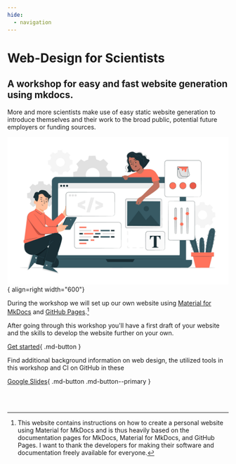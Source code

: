 ```yaml
---
hide:
  - navigation
---
```


# Web-Design for Scientists

## A workshop for easy and fast website generation using mkdocs.

More and more scientists make use of easy static website generation to introduce themselves and their work to the broad public, potential future employers or funding sources.

![Image title](assets/images/landing.png){ align=right width="600"}

During the workshop we will set up our own website using [Material for MkDocs] and [GitHub Pages].[^1]

After going through this workshop you'll have a first draft of your website and the skills to develop the website further on your own.

[Get started](https://julia-pfarr.github.io/workshop_webdesign/installing/){ .md-button }

Find additional background information on web design, the utilized tools in this workshop and CI on GitHub in these 

[Google Slides](https://docs.google.com/presentation/d/16Rgdn_-uqjZVwmeyDhGL41vKMRCFA0dSom2IpreZ59I/edit?usp=sharing){ .md-button .md-button--primary }



<br><br>
[^1]: This website contains instructions on how to create a personal website using Material for MkDocs and is thus heavily based on the documentation pages for MkDocs, Material for MkDocs, and GitHub Pages. I want to thank the developers for making their software and documentation freely available for everyone.
[^2]: Image by storyset, retrieved from freepik.

[Material for MkDocs]: https://squidfunk.github.io/mkdocs-material/
[GitHub Pages]: https://pages.github.com/
